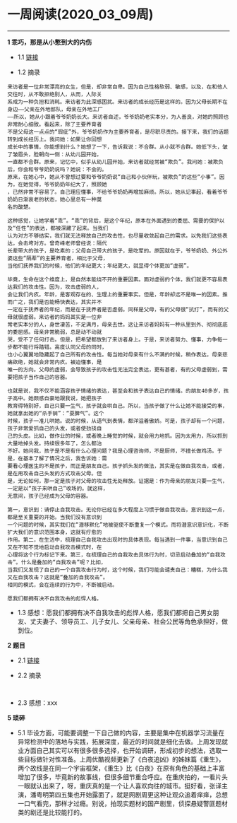 # 一周阅读(2020_03_09周)

---

**1 乖巧，那是从小憋到大的内伤**

- 1.1 [链接](https://mp.weixin.qq.com/s/9AHM4_2BF3WzYgC3tQfUqQ)

- 1.2 摘录
~~~
来访者是一位非常漂亮的女生，但是，却非常自卑。因为自己性格软弱、敏感，以及，在和他人交往时，从不敢拒绝别人，从而，人际关  
系成为一种负担和消耗。来访者为此深感困扰。来访者的成长经历是这样的。因为父母长期不在身边——父亲在外地部队，母亲在外地工厂  
——所以，她从小跟着爷爷奶奶长大。来访者自述，爷爷奶奶老实本分，为人善良，对她的照顾也非常耐心细致。看起来，除了主要养育者  
不是父母这一点点的“瑕疵”外，爷爷奶奶作为主要养育者，是尽职尽责的。接下来，我们的话题转到成长经历上。我问她：如果让你回想  
成长中的事情，你能想到什么？她想了一下，告诉我说：不合群。从小就不合群。她低下头，皱了皱眉头，脸朝向一侧：从幼儿园开始，  
一直都不合群。原来，记忆中，似乎从幼儿园开始，来访者就经常被“欺负”。我问她：被欺负后，你会和爷爷奶奶说吗？她说：不会的。  
原来，在她心中，她从不曾想过要和爷爷奶奶说“自己和小伙伴玩，被欺负”的这些“小事”。因为，在她觉得，爷爷奶奶年纪大了，照顾她  
，已然非常不容易了。自己理应懂事，不给爷爷奶奶再增加麻烦。所以，她从记事起，看着爷爷奶奶日渐衰老的状态，她心里总有一种莫  
名的酸楚。  

这种感觉，让她学着“乖”。“乖”的背后，是这个年纪，原本在外面遇到的委屈、需要的保护以及“任性”的表达，都被深藏了起来。当我们  
认为对方不够结实，我们就无法释放自己的攻击性，也尽量收敛起自己的需求。以免我们这些表达，会击垮对方。曾奇峰老师曾经说：隔代  
长辈带大的孩子，是吃素的；父母自己带大的孩子，是吃荤的。原因就在于，爷爷奶奶、外公外婆这些“隔辈”的主要养育者，相比于父母，  
当他们抚养我们的时候，他们的年纪更大；年纪更大，就显得个体更加“虚弱”。  

毕竟，生命在这个维度上，是自然本能绕不开的重要因素。面对虚弱的个体，我们就更不容易表达我们的攻击性。因为，攻击虚弱的人，  
会让我们内疚。年龄，是客观存在的、生理上的重要事实。但是，年龄却远不是唯一的因素。推而广之，我们是否能畅快表达，其实并不  
一定在于抚养者的年纪，而是在于抚养者是否虚弱。同样是父母，有的父母很“抗打”，而有的父母就很虚弱。来访者的妈妈其实是一位非  
常老实本分的人，身世凄苦，不足满月，母亲去世。这让来访者妈妈有一种从里到外、彻彻底底的委屈感。母亲非常脆弱，总是动不动就  
哭，受不了任何打击。但是，把希望都放到了来访者身上。于是，来访者努力、懂事，力争每一步都不能行将踏错。高度认同父母的同时，  
也小心翼翼地隐藏起了自己所有的攻击性。每当她对母亲有什么不满的时候，稍作表达，母亲悲痛欲绝，她就会非常内疚。被迫懂事，是  
唯一的方向。父母的虚弱，会导致孩子的攻击性无法完全表达，更有甚者，有的父母虚弱到，需要把孩子当作自己的容器。  

也就是说，我不仅不能涵容孩子情绪的表达，甚至会和孩子表达自己的情绪。的朋友40多岁，孩子高中。她颇感自豪地跟我说，她把孩子  
教育得特别好，自己只要一生气，孩子就会哄自己。所以，当孩子做了什么让她不能接受的事，她就拿出她的“杀手锏”：“耍脾气”。这个  
时候，孩子一准儿哄她。说的时候，从语气到表情，都洋溢着傲娇。可是，孩子却有一个问题，孩子非常爱抓自己的头发，或者使劲挠自  
己的头皮。比如，做作业的时候，或者晚上睡觉的时候，就会用力地抓。因为太用力，所以抓到大量地掉头发。持续很多年了，怎么都治  
不好。她问我，孩子是不是有什么心理问题？我是心理咨询师，不是厨师，不擅长做鸡汤。于是，在基本了解了情况之后，我告诉她：需  
要看心理医生的不是孩子，而正是朋友自己。孩子抓头发的做法，其实是在做自我攻击，或者，是在用攻击自己头发的方式攻击父母。但  
是，无论如何，那一定是孩子对父母的攻击性无处释放。证据是：作为母亲的朋友只要一生气，一定是以“孩子来哄自己”收场的。就这样，  
无意间，孩子已经成为父母的容器。  

第一，意识到：请停止自我攻击。无论你已经在多大程度上习惯于做自我攻击，意识到这一点，都是至关重要的开始。当我们没有意识到  
一个问题的时候，其实我们在“潜移默化”地被驱使不断重复一个模式。而将潜意识意识化，不断扩大我们的意识范围本身，这就有疗愈的  
作用。第二，在生活中，梳理自己自我攻击出现时的具体表现。每当遇到一件事，当意识到自己又在不知不觉地启动自我攻击模式时，在  
心理将这个行为标记下来。第三，在梳理自己的自我攻击具体行为时，切忌启动叠加的“自我攻击”。什么是叠加的“自我攻击”呢？比如，  
当我们又发现了自己的一个自我攻击行为时，这个时候，我们可能会谴责自己：糟糕，为什么我又在自我攻击？这就是“叠加的自我攻击”。  
相同的模式，会在连续的行为中，不断被启动。  

愿我们都拥有决不自我攻击的彪悍人格。  

~~~

- 1.3 感想：愿我们都拥有决不自我攻击的彪悍人格，愿我们都把自己男女朋友、丈夫妻子、领导员工、儿子女儿、父亲母亲、社会公民等角色承担好，做到位。

**2 题目**

- 2.1 [链接](https:xxx)

- 2.2 摘录
~~~
    
~~~

- 2.3 感想：xxx

**5 琐碎**

- 5.1 毕设方面，可能要调整一下自己做的内容，主要是集中在机器学习流量在异常检测中的落地与实践，拓展深度，最近的时间就是细化去做。上周发现就业方面自己其实可以有很多很多选择，也开始调研，形成初步的想法，选取一些目标做针对性准备。上周优酷视频更新了《白夜追凶》的姊妹篇《重生》，两个故线是在同一个宇宙框架，《重生》比《白夜》在原有角色的基础上丰富增加了很多，毕竟新的故事线，但很多细节重合呼应。在重庆拍的，一看片头一眼就认出来了，呀，重庆真的是一个让人喜欢向往的城市。挺好看，张译主演，潘粤明第四五集也开始露面了，就是网剧周更这种让观众追着痒痒，总想一口气看完，那样才过瘾。别说，拍现实题材的国产剧里，侦探悬疑警匪题材类的剧还是比较能打的。


